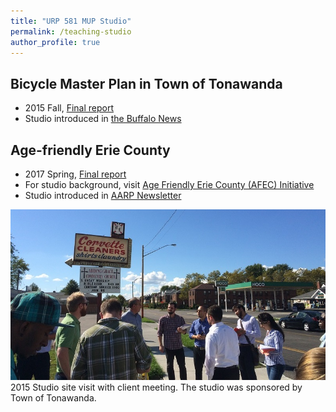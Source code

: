 ```yaml
---
title: "URP 581 MUP Studio"
permalink: /teaching-studio
author_profile: true
---
```


## Bicycle Master Plan in Town of Tonawanda
* 2015 Fall, [Final report](/files/urp581_2015fall_bike_masterplan_tonawanda_final_report.pdf)
* Studio introduced in [the Buffalo News](http://buffalonews.com/2015/08/31/tonawanda-town-board-agrees-to-form-complete-streets-panel-on-bike-lanes-pedestrian-access-2/)

## Age-friendly Erie County
* 2017 Spring, [Final report](/files/urp581_2017spring_age_friendly_erie_county_final_report.pdf)
* For studio background, visit [Age Friendly Erie County (AFEC) Initiative](http://www2.erie.gov/seniorservices/index.php?q=age-friendly-erie-county)
* Studio introduced in [AARP Newsletter](http://www.aarp.org/livable-communities/network-age-friendly-communities/info-2017/age-friendly-erie-county-college-course.html)

![class photo](/images/RailstoTrailsKenmoreAve9_J-1.jpg)  
2015 Studio site visit with client meeting. The studio was sponsored by Town of Tonawanda.